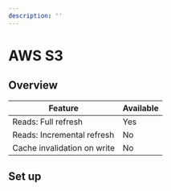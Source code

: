 ```yaml
---
description: ''
---
```


# AWS S3

## Overview

| Feature                    | Available |
| -------------------------- | --------- |
| Reads: Full refresh        | Yes       |
| Reads: Incremental refresh | No        |
| Cache invalidation on write| No        |

## Set up